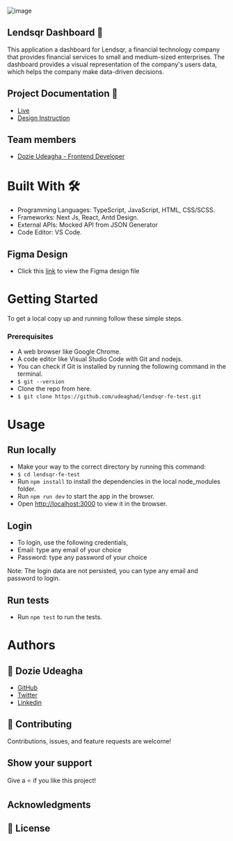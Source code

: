 
![image](https://github.com/udeaghad/PlanAway/assets/88520952/9c4d66cd-7d1b-4c37-b5ce-8796a18cde49)


## Lendsqr Dashboard 🏩
This application a dashboard for Lendsqr, a financial technology company that provides financial services to small and medium-sized enterprises. The dashboard provides a visual representation of the company's users data, which helps the company make data-driven decisions. 

## Project Documentation 📄
- [Live](https://dozie-udeagha-lendsqr-fe-test.vercel.app//)
- [Design Instruction](https://docs.google.com/document/d/e/2PACX-1vQ5YKfvm86OxmpiboMOpLO1V7RmKNYJX87W9zWME6Y647gywVHVEayaMRznCc6vLO95mPKD5WunVSi2/pub)

## Team members
- [Dozie Udeagha - Frontend Developer](https://www.linkedin.com/in/dozieudeagha/)
# Built With 🛠️
- Programming Languages: TypeScript, JavaScript, HTML, CSS/SCSS.
- Frameworks: Next Js, React, Antd Design.
- External APIs: Mocked API from JSON  Generator 
- Code Editor: VS Code.

## Figma Design
- Click this [link](https://www.figma.com/design/ZKILoCoIoy1IESdBpq3GNC/Lendsqr-Frontend-Engineering-Assessment?node-id=5530-0&t=ZtluCAZdqJiXHBd3-0) to view the Figma design file
# Getting Started
To get a local copy up and running follow these simple steps.

### Prerequisites
- A web browser like Google Chrome.
- A code editor like Visual Studio Code with Git and nodejs.
- You can check if Git is installed by running the following command in the terminal.
- `$ git --version`
- Clone the repo from here.
- `$ git clone https://github.com/udeaghad/lendsqr-fe-test.git`

# Usage
## Run locally
- Make your way to the correct directory by running this command:
- `$ cd lendsqr-fe-test`
- Run `npm install` to install the dependencies in the local node_modules folder.
- Run `npm run dev` to start the app in the browser.
- Open [http://localhost:3000](http://localhost:3000) to view it in the browser.

## Login
- To login, use the following credentials,
- Email: type any email of your choice
- Password: type any password of your choice

Note: The login data are not persisted, you can type any email and password to login.

## Run tests
- Run `npm test` to run the tests.

# Authors
## 👤 Dozie Udeagha
- [GitHub](https://github.com/udeaghad)
- [Twitter](https://twitter.com/theodoz)
- [Linkedin](https://www.linkedin.com/in/)


## 🤝 Contributing
Contributions, issues, and feature requests are welcome!

## Show your support
Give a ⭐️ if you like this project!

## Acknowledgments

## 📝 License

  
